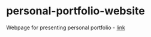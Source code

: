 # personal-portfolio-website
Webpage for presenting personal portfolio - [link](https://aidomon.github.io/personal-portfolio-website/)
